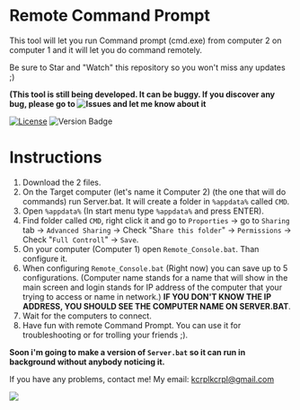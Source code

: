 # Remote Command Prompt
This tool will let you run Command prompt (cmd.exe) from computer 2 on computer 1 and it will let you do command remotely.

Be sure to Star and "Watch" this repository so you won't miss any updates ;)

<b>(This tool is still being developed. It can be buggy. If you discover any bug, please go to ![Issues](https://github.com/KcrPL/Remote-Command-Prompt/issues) and let me know about it</b>

[![License](https://img.shields.io/github/license/KcrPL/Remote-Command-Prompt.svg?style=flat-square)](http://www.gnu.org/licenses/agpl-3.0)
![Version Badge](https://img.shields.io/github/release/KcrPL/Remote-Command-Prompt.svg?style=flat-square)

# Instructions
1) Download the 2 files.
2) On the Target computer (let's name it Computer 2) (the one that will do commands) run Server.bat. It will create a folder in `%appdata%` called `CMD`.
3) Open `%appdata%` (In start menu type `%appdata%` and press ENTER).
4) Find folder called `CMD`, right click it and go to `Proporties` -> go to `Sharing` tab -> `Advanced Sharing` -> Check "S`hare this folder`" -> `Permissions` -> Check "`Full Controll`" -> `Save`.
5) On your computer (Computer 1) open `Remote_Console.bat`. Than configure it.
6) When configuring `Remote_Console.bat` (Right now) you can save up to 5 configurations. (Computer name stands for a name that will show in the main screen and login stands for IP address of the computer that your trying to access or name in network.) <b>IF YOU DON'T KNOW THE IP ADDRESS, YOU SHOULD SEE THE COMPUTER NAME ON SERVER.BAT</b>.
7) Wait for the computers to connect.
8) Have fun with remote Command Prompt. You can use it for troubleshooting or for trolling your friends ;).

<b>Soon i'm going to make a version of `Server.bat` so it can run in background without anybody noticing it.</b>

If you have any problems, contact me! My email: kcrplkcrpl@gmail.com

![](https://i.imgur.com/jOcx8zH.png)

